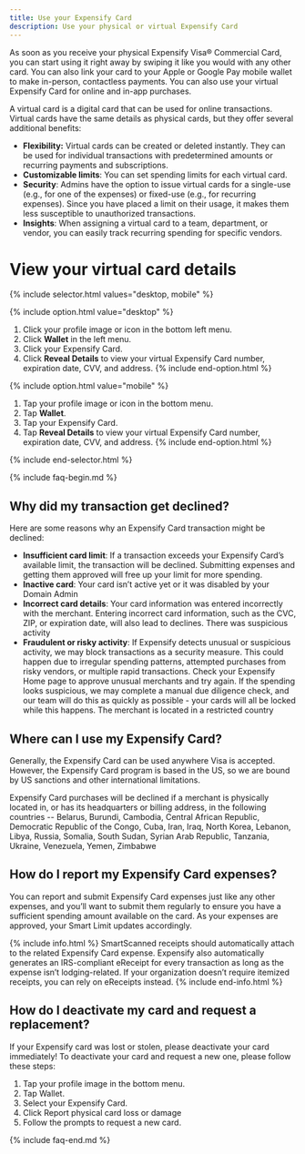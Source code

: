 ```yaml
---
title: Use your Expensify Card
description: Use your physical or virtual Expensify Card
---
```

<div id="new-expensify" markdown="1">

As soon as you receive your physical Expensify Visa® Commercial Card, you can start using it right away by swiping it like you would with any other card. You can also link your card to your Apple or Google Pay mobile wallet to make in-person, contactless payments. You can also use your virtual Expensify Card for online and in-app purchases.

A virtual card is a digital card that can be used for online transactions. Virtual cards have the same details as physical cards, but they offer several additional benefits:
- **Flexibility:** Virtual cards can be created or deleted instantly. They can be used for individual transactions with predetermined amounts or recurring payments and subscriptions.
- **Customizable limits**: You can set spending limits for each virtual card.
- **Security**: Admins have the option to issue virtual cards for a single-use (e.g., for one of the expenses) or fixed-use (e.g., for recurring expenses). Since you have placed a limit on their usage, it makes them less susceptible to unauthorized transactions. 
- **Insights**: When assigning a virtual card to a team, department, or vendor, you can easily track recurring spending for specific vendors.

# View your virtual card details

{% include selector.html values="desktop, mobile" %}

{% include option.html value="desktop" %}
1. Click your profile image or icon in the bottom left menu.
2. Click **Wallet** in the left menu.
3. Click your Expensify Card. 
4. Click **Reveal Details** to view your virtual Expensify Card number, expiration date, CVV, and address.
{% include end-option.html %}

{% include option.html value="mobile" %}
1. Tap your profile image or icon in the bottom menu.
2. Tap **Wallet**.
3. Tap your Expensify Card.
4. Tap **Reveal Details** to view your virtual Expensify Card number, expiration date, CVV, and address.
{% include end-option.html %}

{% include end-selector.html %}

{% include faq-begin.md %}

## Why did my transaction get declined?

Here are some reasons why an Expensify Card transaction might be declined:

- **Insufficient card limit**: If a transaction exceeds your Expensify Card’s available limit, the transaction will be declined. Submitting expenses and getting them approved will free up your limit for more spending.
- **Inactive card**: Your card isn’t active yet or it was disabled by your Domain Admin
- **Incorrect card details**: Your card information was entered incorrectly with the merchant. Entering incorrect card information, such as the CVC, ZIP, or expiration date, will also lead to declines. There was suspicious activity
- **Fraudulent or risky activity**: If Expensify detects unusual or suspicious activity, we may block transactions as a security measure. This could happen due to irregular spending patterns, attempted purchases from risky vendors, or multiple rapid transactions. Check your Expensify Home page to approve unusual merchants and try again. If the spending looks suspicious, we may complete a manual due diligence check, and our team will do this as quickly as possible - your cards will all be locked while this happens. The merchant is located in a restricted country

## Where can I use my Expensify Card?

Generally, the Expensify Card can be used anywhere Visa is accepted. However, the Expensify Card program is based in the US, so we are bound by US sanctions and other international limitations.

Expensify Card purchases will be declined if a merchant is physically located in, or has its headquarters or billing address, in the following countries -- Belarus, Burundi, Cambodia, Central African Republic, Democratic Republic of the Congo, Cuba, Iran, Iraq, North Korea, Lebanon, Libya, Russia, Somalia, South Sudan, Syrian Arab Republic, Tanzania, Ukraine, Venezuela, Yemen, Zimbabwe

## How do I report my Expensify Card expenses?

You can report and submit Expensify Card expenses just like any other expenses, and you’ll want to submit them regularly to ensure you have a sufficient spending amount available on the card. As your expenses are approved, your Smart Limit updates accordingly. 

{% include info.html %}
SmartScanned receipts should automatically attach to the related Expensify Card expense. Expensify also automatically generates an IRS-compliant eReceipt for every transaction as long as the expense isn’t lodging-related. If your organization doesn’t require itemized receipts, you can rely on eReceipts instead.
{% include end-info.html %}

## How do I deactivate my card and request a replacement?

If your Expensify card was lost or stolen, please deactivate your card immediately! ​To deactivate your card and request a new one, please follow these steps:

1. Tap your profile image in the bottom menu.
2. Tap Wallet.
3. Select your Expensify Card.
4. Click Report physical card loss or damage
5. Follow the prompts to request a new card.

{% include faq-end.md %}

</div>
